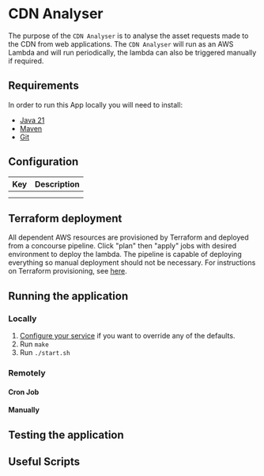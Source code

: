 # CDN Analyser

The purpose of the `CDN Analyser` is to analyse the asset requests made to the CDN from web applications. The `CDN Analyser` will run as an AWS Lambda and will run periodically, the lambda can also be triggered manually if required.

## Requirements
In order to run this App locally you will need to install:

- [Java 21](https://www.oracle.com/uk/java/technologies/downloads/#java21)
- [Maven](https://maven.apache.org/download.cgi)
- [Git](https://git-scm.com/downloads)

## Configuration

| Key          | Description |
|--------------|-------------|
|              |             |
|              |             |

## Terraform deployment
All dependent AWS resources are provisioned by Terraform and deployed from a concourse pipeline.
Click "plan" then "apply" jobs with desired environment to deploy the lambda.
The pipeline is capable of deploying everything so manual deployment should not be necessary. For
instructions on Terraform provisioning, see [here](/terraform/README.md).

## Running the application 

### Locally

1. [Configure your service](#configuration) if you want to override any of the defaults.
2. Run `make`
3. Run `./start.sh`

### Remotely

#### Cron Job

#### Manually

## Testing the application 

## Useful Scripts